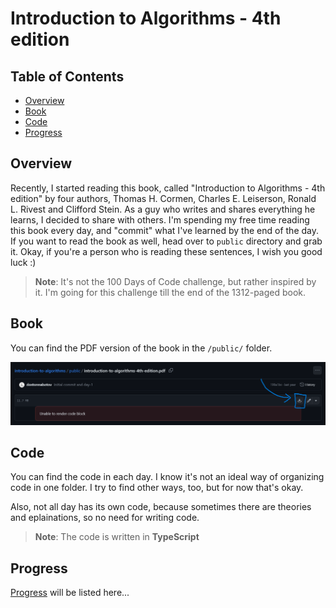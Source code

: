 # Introduction to Algorithms - 4th edition

## Table of Contents

- [Overview](#overview)
- [Book](#book)
- [Code](#code)
- [Progress](#progress)

## Overview

Recently, I started reading this book, called "Introduction to Algorithms - 4th edition" by four authors, Thomas H. Cormen, Charles E. Leiserson, Ronald L. Rivest and Clifford Stein. As a guy who writes and shares everything he learns, I decided to share with others. I'm spending my free time reading this book every day, and "commit" what I've learned by the end of the day. If you want to read the book as well, head over to `public` directory and grab it. Okay, if you're a person who is reading these sentences, I wish you good luck :)

> **Note**: It's not the 100 Days of Code challenge, but rather inspired by it. I'm going for this challenge till the end of the 1312-paged book.

## Book

You can find the PDF version of the book in the `/public/` folder.

![Book](/public/img/screenshot.png)

## Code

You can find the code in each day. I know it's not an ideal way of organizing code in one folder. I try to find other ways, too, but for now that's okay.

Also, not all day has its own code, because sometimes there are theories and eplainations, so no need for writing code.

> **Note**: The code is written in **TypeScript**

## Progress

[Progress](/progress) will be listed here...
